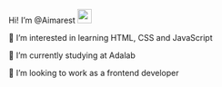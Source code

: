  Hi! I’m @Aimarest 
<img src="https://media.giphy.com/media/hvRJCLFzcasrR4ia7z/giphy.gif" width="25px">
 
 👀 I’m interested in learning HTML, CSS and JavaScript
 
 🌱 I’m currently studying at Adalab
 
 💞️ I’m looking to work as a frontend developer


<!---
Aimarest/Aimarest is a ✨ special ✨ repository because its `README.md` (this file) appears on your GitHub profile.
You can click the Preview link to take a look at your changes.
--->

